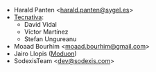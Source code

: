 - Harald Panten \<<harald.panten@sygel.es>\>
- [Tecnativa](https://www.tecnativa.com):
  - David Vidal
  - Víctor Martínez
  - Stefan Ungureanu
- Moaad Bourhim \<<moaad.bourhim@gmail.com>\>
- Jairo Llopis ([Moduon](https://www.moduon.team/))
- SodexisTeam \<<dev@sodexis.com>\>
